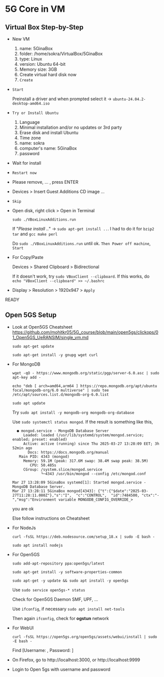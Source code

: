 # 5G Core in VM

## Virtual Box Step-by-Step

- New VM 
  1) name: 5GinaBox
  2) folder: /home/sokra/VirtualBox/5GinaBox
  3) type: Linux
  4) version: Ubuntu 64-bit
  5) Memory size: 3GB
  6) Create virtual hard disk now
  7) `Create`

- `Start`

  Preinstall a driver and when prompted select it -> `ubuntu-24.04.2-desktop-amd64.iso`

- `Try or Install Ubuntu`
  1) Language
  2) Minimal installation and/or no updates or 3rd party
  3) Erase disk and install Ubuntu
  4) Time zone
  5) name: sokra
  6) computer's name: 5GinaBox
  7) password
- Wait for install
- `Restart now`
- Please remove, ... , press ENTER
- Devices > Insert Guest Additions CD image ...
- `Skip`
- Open disk, right click > Open in Terminal

  `sudo ./VBoxLinuxAdditions.run`

  If "*Please install ..*" -> `sudo apt-get install ..`. I had to do it for `bzip2 tar` and `gcc make perl`

  Do `sudo ./VBoxLinuxAdditions.run` until ok. `Then Power off machine`, `Start`
- For Copy/Paste

  Devices > Shared Clipboard > Bidirectional

  If it doesn't work, try `sudo VBoxClient --clipboard`. If this works, do `echo "VBoxClient --clipboard" >> ~/.bashrc`
- Display > Resolution > 1920x947 > `Apply`

READY

## Open 5GS Setup

- Look at Open5GS Cheatsheet https://github.com/mohitkr05/5G_course/blob/main/open5gs/clickops/01_Open5GS_UeRANSIM/single_vm.md

  `sudo apt-get update`

  `sudo apt-get install -y gnupg wget curl`
- For MongoDB

  `wget -qO - https://www.mongodb.org/static/pgp/server-6.0.asc | sudo apt-key add -`

  `echo "deb [ arch=amd64,arm64 ] https://repo.mongodb.org/apt/ubuntu focal/mongodb-org/6.0 multiverse" | sudo tee /etc/apt/sources.list.d/mongodb-org-6.0.list`

  `sudo apt update`
  
  Try `sudo apt install -y mongodb-org mongodb-org-database`

  Use `sudo systemctl status mongod`. If the result is something like this,
  ```
    ● mongod.service - MongoDB Database Server
       Loaded: loaded (/usr/lib/systemd/system/mongod.service; enabled; preset: enabled)
       Active: active (running) since Thu 2025-03-27 13:28:09 EET; 3h 52min ago
         Docs: https://docs.mongodb.org/manual
     Main PID: 4343 (mongod)
       Memory: 59.1M (peak: 317.6M swap: 38.4M swap peak: 38.5M)
          CPU: 50.485s
       CGroup: /system.slice/mongod.service
               └─4343 /usr/bin/mongod --config /etc/mongod.conf
  
  Mar 27 13:28:09 5GinaBox systemd[1]: Started mongod.service - MongoDB Database Server.
  Mar 27 13:28:11 5GinaBox mongod[4343]: {"t":{"$date":"2025-03-27T11:28:11.080Z"},"s":"I",  "c":"CONTROL",  "id":7484500, "ctx":"-","msg":"Environment variable MONGODB_CONFIG_OVERRIDE_>
  ```
  you are ok

  Else follow instructions on Cheatsheet
- For NodeJs

  `curl -fsSL https://deb.nodesource.com/setup_18.x | sudo -E bash -`

  `sudo apt install nodejs`
- For Open5GS

  `sudo add-apt-repository ppa:open5gs/latest`

  `sudo apt-get install -y software-properties-common`

  `sudo apt-get -y update && sudo apt install -y open5gs`

  Use `sudo service open5gs-* status`

  Check for Open5GS Daemon SMF, UPF, ...

  Use `ifconfig`, if necessary `sudo apt install net-tools`

  Then again `ifconfig`, check for **ogstun** network
- For WebUI

  `curl -fsSL https://open5gs.org/open5gs/assets/webui/install | sudo -E bash -`

  Find [Username: , Password: ]
- On Firefox, go to http://localhost:3000, or http://localhost:9999
- Login to Open 5gs with username and password
